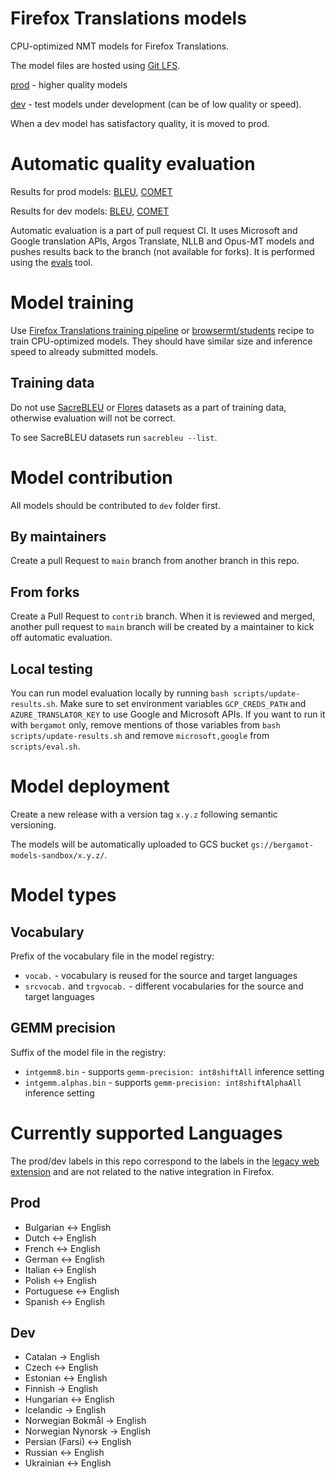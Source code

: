 # Firefox Translations models
CPU-optimized NMT models for Firefox Translations.

The model files are hosted using [Git LFS](https://docs.github.com/en/github/managing-large-files/versioning-large-files/about-git-large-file-storage).

[prod](models/prod) - higher quality models 

[dev](models/dev) - test models under development (can be of low quality or speed). 

When a dev model has satisfactory quality, it is moved to prod.

# Automatic quality evaluation

Results for prod models: [BLEU](evaluation/prod/bleu-results.md), [COMET](evaluation/prod/comet-results.md)

Results for dev models: [BLEU](evaluation/dev/bleu-results.md), [COMET](evaluation/dev/comet-results.md)

Automatic evaluation is a part of pull request CI. 
It uses Microsoft and Google translation APIs, Argos Translate, NLLB and Opus-MT models and pushes results back to the branch (not available for forks).
It is performed using the [evals](/evals) tool.

# Model training

Use [Firefox Translations training pipeline](https://github.com/mozilla/firefox-translations-training) or [browsermt/students](https://github.com/browsermt/students/tree/master/train-student) recipe to train CPU-optimized models. They should have similar size and inference speed to already submitted models.

## Training data

Do not use [SacreBLEU](https://github.com/mjpost/sacrebleu) or [Flores](https://github.com/facebookresearch/flores) datasets as a part of training data, otherwise evaluation will not be correct.

To see SacreBLEU datasets run `sacrebleu --list`.

# Model contribution

All models should be contributed to `dev` folder first.

## By maintainers

Create a pull Request to `main` branch from another branch in this repo.

## From forks

Create a Pull Request to `contrib` branch. 
When it is reviewed and merged, another pull request to `main` branch will be created by a maintainer to kick off automatic evaluation.

## Local testing

You can run model evaluation locally by running `bash scripts/update-results.sh`. 
Make sure to set environment variables `GCP_CREDS_PATH` and `AZURE_TRANSLATOR_KEY` to use Google and Microsoft APIs.
If you want to run it with `bergamot` only, remove mentions of those variables from `bash scripts/update-results.sh` and remove `microsoft,google` from `scripts/eval.sh`. 

# Model deployment

Create a new release with a version tag `x.y.z` following semantic versioning.

The models will be automatically uploaded to GCS bucket `gs://bergamot-models-sandbox/x.y.z/`. 

# Model types

## Vocabulary

Prefix of the vocabulary file in the model registry:
- `vocab.` - vocabulary is reused for the source and target languages
- `srcvocab.` and `trgvocab.` - different vocabularies for the source and target languages

## GEMM precision

Suffix of the model file in the registry:
- `intgemm8.bin`  - supports `gemm-precision: int8shiftAll` inference setting
- `intgemm.alphas.bin` - supports `gemm-precision: int8shiftAlphaAll` inference setting

## 

# Currently supported Languages

The prod/dev labels in this repo correspond to the labels in the [legacy web extension](https://github.com/mozilla/firefox-translations) and are not related to the native integration in Firefox.

## Prod
- Bulgarian <-> English
- Dutch <-> English
- French <-> English
- German <-> English
- Italian <-> English
- Polish <-> English
- Portuguese <-> English
- Spanish <-> English

## Dev
- Catalan -> English
- Czech <-> English
- Estonian <-> English
- Finnish -> English
- Hungarian <-> English
- Icelandic -> English
- Norwegian Bokmål -> English
- Norwegian Nynorsk -> English
- Persian (Farsi) <-> English
- Russian <-> English
- Ukrainian <-> English
